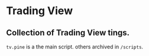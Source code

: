 # Trading View
## Collection of Trading View tings.
`tv.pine` is a the main script. others archived in `/scripts`.
